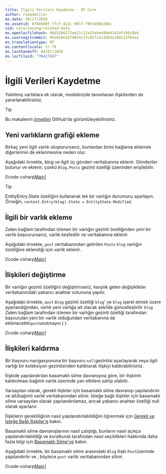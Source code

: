 ```yaml
---
title: İlgili Verileri Kaydetme - EF Core
author: rowanmiller
ms.date: 10/27/2016
ms.assetid: 07b6680f-ffcf-412c-9857-f997486b386c
uid: core/saving/related-data
ms.openlocfilehash: 86d32b6172ee21c12a15e9ed4bb0142afc99c8bd
ms.sourcegitcommit: 9b562663679854c37c05fca13d93e180213fb4aa
ms.translationtype: MT
ms.contentlocale: tr-TR
ms.lasthandoff: 04/07/2020
ms.locfileid: "78417547"
---
```

# <a name="saving-related-data"></a>İlgili Verileri Kaydetme

Yalıtılmış varlıklara ek olarak, modelinizde tanımlanan ilişkilerden de yararlanabilirsiniz.

> [!TIP]  
> Bu makalenin [örneğini](https://github.com/dotnet/EntityFramework.Docs/tree/master/samples/core/Saving/RelatedData/) GitHub'da görüntüleyebilirsiniz.

## <a name="adding-a-graph-of-new-entities"></a>Yeni varlıkların grafiği ekleme

Birkaç yeni ilgili varlık oluşturursanız, bunlardan birini bağlama eklemek diğerlerinin de eklenmesine neden olur.

Aşağıdaki örnekte, blog ve ilgili üç gönderi veritabanına eklenir. Gönderiler bulunur ve eklenir, çünkü `Blog.Posts` gezinti özelliği üzerinden erişilebilir.

[!code-csharp[Main](../../../samples/core/Saving/RelatedData/Sample.cs#AddingGraphOfEntities)]

> [!TIP]  
> EntityEntry.State özelliğini kullanarak tek bir varlığın durumunu ayarlayın. Örneğin, `context.Entry(blog).State = EntityState.Modified`.

## <a name="adding-a-related-entity"></a>İlgili bir varlık ekleme

Zaten bağlam tarafından izlenen bir varlığın gezinti özelliğinden yeni bir varlık başvurursanız, varlık keşfedilir ve veritabanına eklenir.

Aşağıdaki örnekte, `post` veritabanından getirilen `Posts` `blog` varlığın özelliğine eklendiği için varlık eklenir.

[!code-csharp[Main](../../../samples/core/Saving/RelatedData/Sample.cs#AddingRelatedEntity)]

## <a name="changing-relationships"></a>İlişkileri değiştirme

Bir varlığın gezinti özelliğini değiştirirseniz, karşılık gelen değişiklikler veritabanındaki yabancı anahtar sütununa yapılır.

Aşağıdaki örnekte, `post` `Blog` gezinti özelliği `blog`' ye `blog` işaret etmek üzere ayarlandığından, varlık yeni varlığa ait olacak şekilde güncelleştirilir `blog` Zaten bağlam tarafından izlenen bir varlığın gezinti özelliği tarafından başvurulan yeni bir varlık olduğundan veritabanına da eklenecektir`post`unutmayın ( ).

[!code-csharp[Main](../../../samples/core/Saving/RelatedData/Sample.cs#ChangingRelationships)]

## <a name="removing-relationships"></a>İlişkileri kaldırma

Bir başvuru navigasyonuna bir başvuru `null`gezintisi ayarlayarak veya ilgili varlığı bir koleksiyon gezintisinden kaldırarak ilişkiyi kaldırabilirsiniz.

İlişkide yapılandırılan basamaklı silme davranışına göre, bir ilişkinin kaldırılması bağımlı varlık üzerinde yan etkilere sahip olabilir.

Varsayılan olarak, gerekli ilişkiler için basamaklı silme davranışı yapılandırılır ve alt/bağımlı varlık veritabanından silinir. İsteğe bağlı ilişkiler için basamaklı silme varsayılan olarak yapılandırılamaz, ancak yabancı anahtar özelliği null olarak ayarlanır.

İlişkilerin gerekliliğinin nasıl yapılandırılabildiğini öğrenmek için [Gerekli ve İsteğe Bağlı İlişkiler'e](../modeling/relationships.md#required-and-optional-relationships) bakın.

Basamaklı silme davranışlarının nasıl çalıştığı, bunların nasıl açıkça yapılandırılabildiği ve kuralkuralı tarafından nasıl seçildikleri hakkında daha fazla bilgi için [Basamaklı Silme'ye](cascade-delete.md) bakın.

Aşağıdaki örnekte, bir basamaklı silme arasındaki `Blog` ilişki `Post`üzerinde yapılandırılır ve , böylece `post` varlık veritabanından silinir.

[!code-csharp[Main](../../../samples/core/Saving/RelatedData/Sample.cs#RemovingRelationships)]
